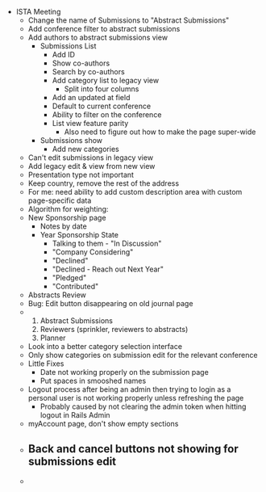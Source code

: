- ISTA Meeting
	- Change the name of Submissions to "Abstract Submissions"
	- Add conference filter to abstract submissions
	- Add authors to abstract submissions view
		- Submissions List
			- Add ID
			- Show co-authors
			- Search by co-authors
			- Add category list to legacy view
				- Split into four columns
			- Add an updated at field
			- Default to current conference
			- Ability to filter on the conference
			- List view feature parity
				- Also need to figure out how to make the page super-wide
		- Submissions show
			- Add new categories
	- Can't edit submissions in legacy view
	- Add legacy edit & view from new view
	- Presentation type not important
	- Keep country, remove the rest of the address
	- For me: need ability to add custom description area with custom page-specific data
	- Algorithm for weighting:
	- New Sponsorship page
		- Notes by date
		- Year Sponsorship State
			- Talking to them - "In Discussion"
			- "Company Considering"
			- "Declined"
			- "Declined - Reach out Next Year"
			- "Pledged"
			- "Contributed"
	- Abstracts Review
	- Bug: Edit button disappearing on old journal page
	- 1.  Abstract Submissions
	  2. Reviewers (sprinkler, reviewers to abstracts)
	  3. Planner
	- Look into a better category selection interface
	- Only show categories on submission edit for the relevant conference
	- Little Fixes
		- Date not working properly on the submission page
		- Put spaces in smooshed names
	- Logout process after being an admin then trying to login as a personal user is not working properly unless refreshing the page
		- Probably caused by not clearing the admin token when hitting logout in Rails Admin
	- myAccount page, don't show empty sections
	- Back and cancel buttons not showing for submissions edit
		-
	-
